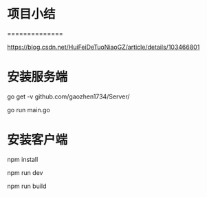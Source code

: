 # 项目小结
==============

https://blog.csdn.net/HuiFeiDeTuoNiaoGZ/article/details/103466801

安装服务端
============
go get -v github.com/gaozhen1734/Server/

go run main.go

安装客户端
=============

npm install

npm run dev

npm run build
